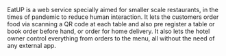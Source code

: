 EatUP is a web service specially aimed for smaller scale restaurants, in the times of pandemic to reduce human interaction. 
It lets the customers order food via scanning a QR code at each table and also pre register a table or book order before hand, or order for home delivery. 
It also lets the hotel owner control everything from orders to the menu, all without the need of any external app.
